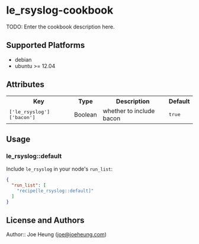 # le_rsyslog-cookbook

TODO: Enter the cookbook description here.

## Supported Platforms

* debian
* ubuntu >= 12.04

## Attributes

<table>
  <tr>
    <th>Key</th>
    <th>Type</th>
    <th>Description</th>
    <th>Default</th>
  </tr>
  <tr>
    <td><tt>['le_rsyslog']['bacon']</tt></td>
    <td>Boolean</td>
    <td>whether to include bacon</td>
    <td><tt>true</tt></td>
  </tr>
</table>

## Usage

### le_rsyslog::default

Include `le_rsyslog` in your node's `run_list`:

```json
{
  "run_list": [
    "recipe[le_rsyslog::default]"
  ]
}
```

## License and Authors

Author:: Joe Heung (<joe@joeheung.com>)
